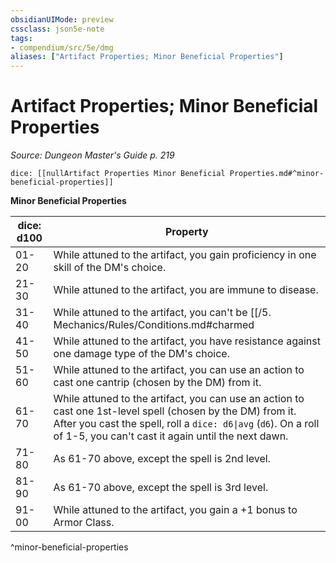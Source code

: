 ```yaml
---
obsidianUIMode: preview
cssclass: json5e-note
tags:
- compendium/src/5e/dmg
aliases: ["Artifact Properties; Minor Beneficial Properties"]
---
```

# Artifact Properties; Minor Beneficial Properties
*Source: Dungeon Master's Guide p. 219* 

`dice: [[nullArtifact Properties Minor Beneficial Properties.md#^minor-beneficial-properties]]`

**Minor Beneficial Properties**

| dice: d100 | Property |
|------------|----------|
| 01-20 | While attuned to the artifact, you gain proficiency in one skill of the DM's choice. |
| 21-30 | While attuned to the artifact, you are immune to disease. |
| 31-40 | While attuned to the artifact, you can't be [[/5. Mechanics/Rules/Conditions.md#charmed|charmed]] or [[/5. Mechanics/Rules/Conditions.md#frightened|frightened]]. |
| 41-50 | While attuned to the artifact, you have resistance against one damage type of the DM's choice. |
| 51-60 | While attuned to the artifact, you can use an action to cast one cantrip (chosen by the DM) from it. |
| 61-70 | While attuned to the artifact, you can use an action to cast one 1st-level spell (chosen by the DM) from it. After you cast the spell, roll a `dice: d6\|avg` (`d6`). On a roll of 1-5, you can't cast it again until the next dawn. |
| 71-80 | As 61-70 above, except the spell is 2nd level. |
| 81-90 | As 61-70 above, except the spell is 3rd level. |
| 91-00 | While attuned to the artifact, you gain a +1 bonus to Armor Class. |
^minor-beneficial-properties